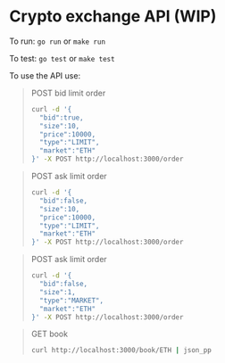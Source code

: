 # Crypto exchange API (WIP)

To run: `go run` or `make run`

To test: `go test` or `make test`

To use the API use:
> POST bid limit order
> ```bash
> curl -d '{
>   "bid":true,
>   "size":10,
>   "price":10000,
>   "type":"LIMIT",
>   "market":"ETH"
> }' -X POST http://localhost:3000/order
> ```

> POST ask limit order
> ```bash
> curl -d '{
>   "bid":false,
>   "size":10,
>   "price":10000,
>   "type":"LIMIT",
>   "market":"ETH"
> }' -X POST http://localhost:3000/order
> ```

> POST ask limit order
> ```bash
> curl -d '{
>   "bid":false,
>   "size":1,
>   "type":"MARKET",
>   "market":"ETH"
> }' -X POST http://localhost:3000/order
> ```

> GET book
> ```bash
> curl http://localhost:3000/book/ETH | json_pp
> ```
